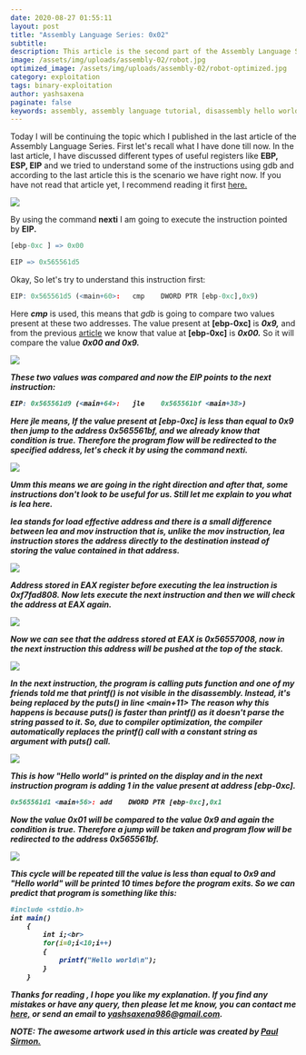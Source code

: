```yaml
---
date: 2020-08-27 01:55:11
layout: post
title: "Assembly Language Series: 0x02"
subtitle:
description: This article is the second part of the Assembly Language Series. In this we will complete disassembly of our Hello World program.
image: /assets/img/uploads/assembly-02/robot.jpg
optimized_image: /assets/img/uploads/assembly-02/robot-optimized.jpg
category: exploitation
tags: binary-exploitation
author: yashsaxena
paginate: false
keywords: assembly, assembly language tutorial, disassembly hello world, infosec articles, assembly language series, disassembly using gdb, assembly language introduction, binary exploitaiton
---
```


Today I will be continuing the topic which I published in the last article of the Assembly Language Series. First let's recall what I have done till now. In the last article, I have discussed different types of useful registers like <b>EBP, ESP, EIP</b> and we tried to understand some of the instructions using gdb and according to the last article this is the scenario we have right now. If you have not read that article yet, I recommend reading it first <a href="https://infosecarticles.com/assembly-language-series-0x01/">here.</a>  

<img src="/assets/img/uploads/assembly-02/00.webp">

By using the command <b>nexti</b> I am going to execute the instruction pointed by <b>EIP.</b>

```r
[ebp-0xc ] => 0x00

EIP => 0x565561d5
```

Okay, So let's try to understand this instruction first:

```r
EIP: 0x565561d5 (<main+60>:   cmp    DWORD PTR [ebp-0xc],0x9)
```

Here <i><b>cmp</b></i> is used, this means that <i>gdb</i> is going to compare two values present at these two addresses. The 
value present at <b>[ebp-0xc]</b> is <b><i>0x9,</i></b> and from the previous <a href="https://infosecarticles.com/assembly-language-series-0x01/">article</a> we know that value at <b>[ebp-0xc]</b> is <b><i>0x00.</i></b> So it will compare the value <b><i>0x00<i></i> and <b><i>0x9.</i></b>

<img src="/assets/img/uploads/assembly-02/01.webp">

These two values was compared and now the <b>EIP</b> points to the next instruction:

```r
EIP: 0x565561d9 (<main+64>:   jle    0x565561bf <main+38>)
```

Here <b>jle</b> means, If the value present at <b>[ebp-0xc]</b> is less than equal to <b><i>0x9</i></b> then jump to 
the address <b>0x565561bf,</b> and we already know that condition is true. Therefore the program flow will be redirected to the specified address, let's check it by using the command <b>nexti.</b>

<img src="/assets/img/uploads/assembly-02/02.webp">

Umm this means we are going in the right direction and after that, some instructions don't look to be useful for us. Still let me explain to you what is <b>lea</b> here.

<b>lea</b> stands for load effective address and there is a small difference between <b>lea</b> and <b>mov</b> instruction that is, unlike the <b>mov</b> instruction, <b>lea</b> instruction stores the address directly to the destination instead of storing the value contained in that address.

<img src="/assets/img/uploads/assembly-02/03.webp">

Address stored in <b>EAX</b> register before executing the <b>lea</b> instruction is <b><i>0xf7fad808.</i></b> Now lets execute the next instruction and then we will check the address at <b>EAX</b> again.

<img src="/assets/img/uploads/assembly-02/04.webp">

Now we can see that the address stored at <b>EAX</b> is <b><i>0x56557008,</i></b> now in the next instruction this address will be pushed at the top of the stack.

<img src="/assets/img/uploads/assembly-02/05.webp">


In the next instruction, the program is calling <b>puts</b> function and one of my friends told me that <b>printf()</b> is not visible in the disassembly. Instead, it's being replaced by the <b>puts()</b> in line <b><main+11></b> The reason why this happens is because <b>puts()</b> is faster than <b>printf()</b> as it doesn't parse the string passed to it. So, due to compiler optimization, the compiler automatically replaces the <b>printf()</b> call with a constant string as argument with <b>puts()</b> call.

<img src="/assets/img/uploads/assembly-02/06.webp">

This is how "Hello world" is printed on the display and in the next instruction program is adding 1 in the value present at address <b>[ebp-0xc].</b>

```r
0x565561d1 <main+56>: add    DWORD PTR [ebp-0xc],0x1
```
Now the value <b><i>0x01</i></b> will be compared to the value <b><i>0x9</i></b> and again the condition is true. Therefore a jump will be taken and program flow will be redirected to the address <b><i>0x565561bf.</i></b>

<img src="/assets/img/uploads/assembly-02/07.webp">

This cycle will be repeated till the value is less than equal to <b><i>0x9</i></b> and "Hello world" will be printed 10 times before the program exits. So we can predict that program is something like this:

```r
#include <stdio.h>
int main()
    {
        int i;<br>
        for(i=0;i<10;i++)
        {
            printf("Hello world\n");
        }
    }
```

Thanks for reading , I hope you like my explanation. If you find any mistakes or have any query, then please let me know, you can contact me <a href="/contact">here,</a> or send an email to <a href="mailto:yashsaxena986@gmail.com">yashsaxena986@gmail.com.</a>

NOTE: The awesome artwork used in this article was created by <a href="https://dribbble.com/sirmon">Paul Sirmon.</a>

